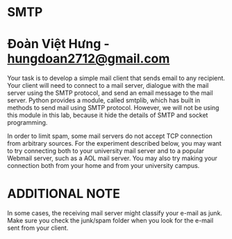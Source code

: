 # SMTP

# Đoàn Việt Hưng - hungdoan2712@gmail.com

Your task is to develop a simple mail client that sends email to any recipient. Your client will need to
connect to a mail server, dialogue with the mail server using the SMTP protocol, and send an email
message to the mail server. Python provides a module, called smtplib, which has built in methods to send
mail using SMTP protocol. However, we will not be using this module in this lab, because it hide the
details of SMTP and socket programming.

In order to limit spam, some mail servers do not accept TCP connection from arbitrary sources. For the
experiment described below, you may want to try connecting both to your university mail server and to a
popular Webmail server, such as a AOL mail server. You may also try making your connection both from
your home and from your university campus.

# ADDITIONAL NOTE

In some cases, the receiving mail server might classify your e-mail as junk. Make sure you check the
junk/spam folder when you look for the e-mail sent from your client.
